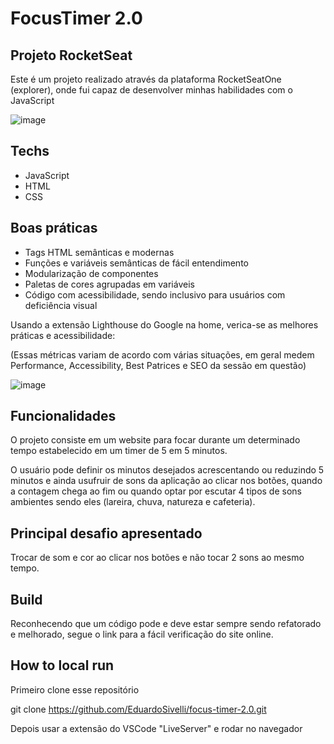 
# FocusTimer 2.0

## Projeto RocketSeat

Este é um projeto realizado através da plataforma RocketSeatOne (explorer), onde fui capaz de desenvolver minhas habilidades com o JavaScript 

![image](https://i.imgur.com/t00zpmx.png)

## Techs

- JavaScript
- HTML
- CSS

## Boas práticas

- Tags HTML semânticas e modernas
- Funções e variáveis semânticas de fácil entendimento
- Modularização de componentes
- Paletas de cores agrupadas em variáveis
- Código com acessibilidade, sendo inclusivo para usuários com deficiência visual

Usando a extensão Lighthouse do Google na home, verica-se as melhores práticas e acessibilidade:

(Essas métricas variam de acordo com várias situações, em geral medem Performance, Accessibility, Best Patrices e SEO da sessão em questão)

![image]()

## Funcionalidades

O projeto consiste em um website para focar durante um determinado tempo estabelecido em um timer de 5 em 5 minutos.

O usuário pode definir os minutos desejados acrescentando ou reduzindo 5 minutos e ainda usufruir de sons da aplicação ao clicar nos botões, quando a contagem chega ao fim ou quando optar por escutar 4 tipos de sons ambientes sendo eles (lareira, chuva, natureza e cafeteria).

## Principal desafio apresentado

Trocar de som e cor ao clicar nos botões e não tocar 2 sons ao mesmo tempo.

## Build

Reconhecendo que um código pode e deve estar sempre sendo refatorado e melhorado, segue o link para a fácil verificação do site online.



## How to local run

Primeiro clone esse repositório

git clone https://github.com/EduardoSivelli/focus-timer-2.0.git

Depois usar a extensão do VSCode "LiveServer" e rodar no navegador
